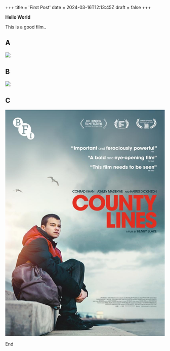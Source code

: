 +++
title = 'First Post'
date = 2024-03-16T12:13:45Z
draft = false
+++

**Hello World**

This is a good film..

**A**
---
![](/Quickstart-2/assets/images/county-lines_cover.jpeg)

**B**
---
![](/Quickstart-2/assets/images/county-lines_cover.jpeg)

**C**
---
![](/assets/images/county-lines_cover.jpeg)

End
